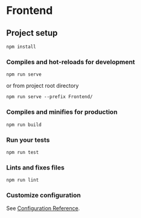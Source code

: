 # Frontend

## Project setup
```
npm install
```

### Compiles and hot-reloads for development
```
npm run serve
```

or from project root directory

```
npm run serve --prefix Frontend/
```

### Compiles and minifies for production
```
npm run build
```

### Run your tests
```
npm run test
```

### Lints and fixes files
```
npm run lint
```

### Customize configuration
See [Configuration Reference](https://cli.vuejs.org/config/).

